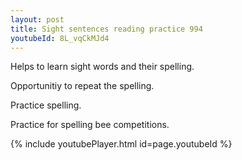 ```yaml
---
layout: post
title: Sight sentences reading practice 994
youtubeId: 8L_vqCkMJd4
---
```

 
 
Helps to learn sight words and their spelling.

Opportunitiy to repeat the spelling. 

Practice spelling. 
 
Practice for spelling bee competitions. 
 
{% include youtubePlayer.html id=page.youtubeId %}
 
 
